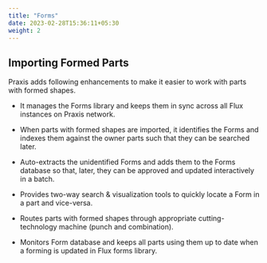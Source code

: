 ```yaml
---
title: "Forms"
date: 2023-02-28T15:36:11+05:30
weight: 2
---
```


Importing Formed Parts
----------------------
Praxis adds following enhancements to make it easier to work with parts with formed shapes. 

- It manages the Forms library and keeps them in sync across all Flux instances on Praxis network.

- When parts with formed shapes are imported, it identifies the Forms and indexes them against the owner parts such that they can be searched later.

- Auto-extracts the unidentified Forms and adds them to the Forms database so that, later, they can be approved and updated interactively in a batch.

- Provides two-way search & visualization tools to quickly locate a Form in a part and vice-versa.

- Routes parts with formed shapes through appropriate cutting-technology machine (punch and combination).

- Monitors Form database and keeps all parts using them up to date when a forming is updated in Flux forms library.
